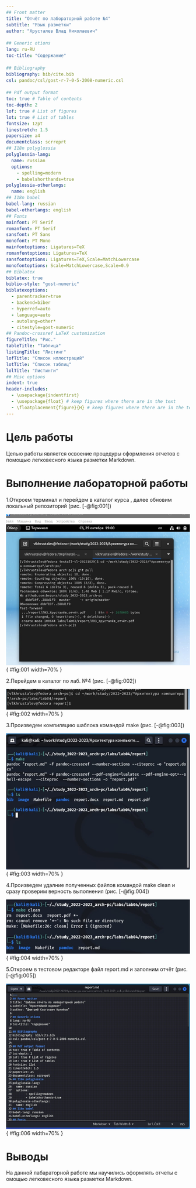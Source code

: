 ```yaml
---
## Front matter
title: "Отчёт по лабораторной работе №4"
subtitle: "Язык разметки"
author: "Хрусталев Влад Николаевич"

## Generic otions
lang: ru-RU
toc-title: "Содержание"

## Bibliography
bibliography: bib/cite.bib
csl: pandoc/csl/gost-r-7-0-5-2008-numeric.csl

## Pdf output format
toc: true # Table of contents
toc-depth: 2
lof: true # List of figures
lot: true # List of tables
fontsize: 12pt
linestretch: 1.5
papersize: a4
documentclass: scrreprt
## I18n polyglossia
polyglossia-lang:
  name: russian
  options:
	- spelling=modern
	- babelshorthands=true
polyglossia-otherlangs:
  name: english
## I18n babel
babel-lang: russian
babel-otherlangs: english
## Fonts
mainfont: PT Serif
romanfont: PT Serif
sansfont: PT Sans
monofont: PT Mono
mainfontoptions: Ligatures=TeX
romanfontoptions: Ligatures=TeX
sansfontoptions: Ligatures=TeX,Scale=MatchLowercase
monofontoptions: Scale=MatchLowercase,Scale=0.9
## Biblatex
biblatex: true
biblio-style: "gost-numeric"
biblatexoptions:
  - parentracker=true
  - backend=biber
  - hyperref=auto
  - language=auto
  - autolang=other*
  - citestyle=gost-numeric
## Pandoc-crossref LaTeX customization
figureTitle: "Рис."
tableTitle: "Таблица"
listingTitle: "Листинг"
lofTitle: "Список иллюстраций"
lotTitle: "Список таблиц"
lolTitle: "Листинги"
## Misc options
indent: true
header-includes:
  - \usepackage{indentfirst}
  - \usepackage{float} # keep figures where there are in the text
  - \floatplacement{figure}{H} # keep figures where there are in the text
---
```


# Цель работы

Целью работы является освоение процедуры оформления отчетов с помощью
легковесного языка разметки Markdown.

# Выполнение лабораторной работы

1.Откроем терминал и перейдем в каталог курса , далее обновим локальный репозиторий (рис. [-@fig:001])

![1ое](image/2.jpg){ #fig:001 width=70% }

2.Перейдем в каталог по лаб. №4 (рис. [-@fig:002])

![2ое](image/3.jpg){ #fig:002 width=70% }

3.Произведем компиляцию шаблока командой make (рис. [-@fig:003])

![3ое](image/4.jpg){ #fig:003 width=70% }

4.Произведем удалние полученных файлов командой make clean и сразу проверим верность выполнения (рис. [-@fig:004])

![4ое](image/5.jpg){ #fig:004 width=70% }

5.Откроем в тестовом редакторе файл report.md и заполним отчёт (рис. [-@fig:005])

![5ое](image/6.jpg){ #fig:006 width=70% }



# Выводы

На данной лабараторной работе мы научились оформлять отчеты с омощью
легковесного языка разметки Markdown.

